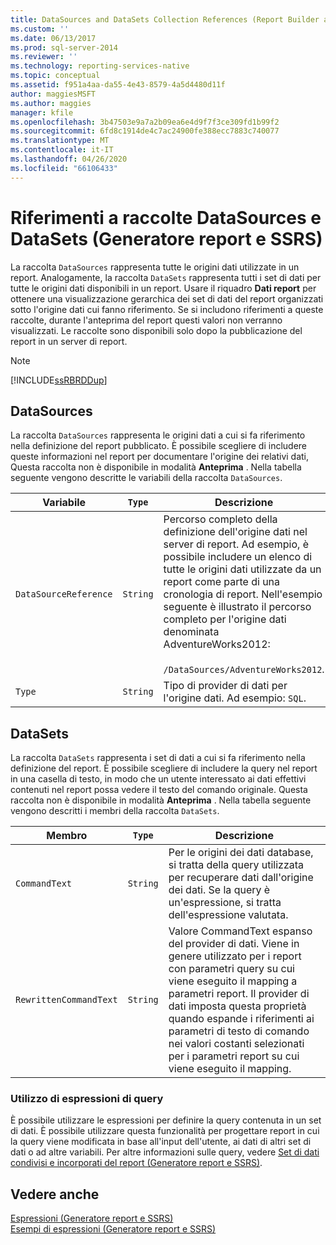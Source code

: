 ```yaml
---
title: DataSources and DataSets Collection References (Report Builder and SSRS) (Riferimenti a raccolte DataSources e DataSets (Generatore report e SSRS)) | Microsoft Docs
ms.custom: ''
ms.date: 06/13/2017
ms.prod: sql-server-2014
ms.reviewer: ''
ms.technology: reporting-services-native
ms.topic: conceptual
ms.assetid: f951a4aa-da55-4e43-8579-4a5d4480d11f
author: maggiesMSFT
ms.author: maggies
manager: kfile
ms.openlocfilehash: 3b47503e9a7a2b09ea6e4d9f7f3ce309fd1b99f2
ms.sourcegitcommit: 6fd8c1914de4c7ac24900fe388ecc7883c740077
ms.translationtype: MT
ms.contentlocale: it-IT
ms.lasthandoff: 04/26/2020
ms.locfileid: "66106433"
---
```

# <a name="datasources-and-datasets-collection-references-report-builder-and-ssrs"></a>Riferimenti a raccolte DataSources e DataSets (Generatore report e SSRS)
  La raccolta `DataSources` rappresenta tutte le origini dati utilizzate in un report. Analogamente, la raccolta `DataSets` rappresenta tutti i set di dati per tutte le origini dati disponibili in un report. Usare il riquadro **Dati report** per ottenere una visualizzazione gerarchica dei set di dati del report organizzati sotto l'origine dati cui fanno riferimento. Se si includono riferimenti a queste raccolte, durante l'anteprima del report questi valori non verranno visualizzati. Le raccolte sono disponibili solo dopo la pubblicazione del report in un server di report.  
  
> [!NOTE]  
>  [!INCLUDE[ssRBRDDup](../../includes/ssrbrddup-md.md)]  
  
## <a name="datasources"></a>DataSources  
 La raccolta `DataSources` rappresenta le origini dati a cui si fa riferimento nella definizione del report pubblicato. È possibile scegliere di includere queste informazioni nel report per documentare l'origine dei relativi dati, Questa raccolta non è disponibile in modalità **Anteprima** . Nella tabella seguente vengono descritte le variabili della raccolta `DataSources`.  
  
|**Variabile**|`Type`|**Descrizione**|  
|------------------|--------------|---------------------|  
|`DataSourceReference`|`String`|Percorso completo della definizione dell'origine dati nel server di report. Ad esempio, è possibile includere un elenco di tutte le origini dati utilizzate da un report come parte di una cronologia di report. Nell'esempio seguente è illustrato il percorso completo per l'origine dati denominata AdventureWorks2012:<br /><br /> `/DataSources/AdventureWorks2012`.|  
|`Type`|`String`|Tipo di provider di dati per l'origine dati. Ad esempio: `SQL`.|  
  
## <a name="datasets"></a>DataSets  
 La raccolta `DataSets` rappresenta i set di dati a cui si fa riferimento nella definizione del report. È possibile scegliere di includere la query nel report in una casella di testo, in modo che un utente interessato ai dati effettivi contenuti nel report possa vedere il testo del comando originale. Questa raccolta non è disponibile in modalità **Anteprima** . Nella tabella seguente vengono descritti i membri della raccolta `DataSets`.  
  
|**Membro**|`Type`|**Descrizione**|  
|----------------|--------------|---------------------|  
|`CommandText`|`String`|Per le origini dei dati database, si tratta della query utilizzata per recuperare dati dall'origine dei dati. Se la query è un'espressione, si tratta dell'espressione valutata.|  
|`RewrittenCommandText`|`String`|Valore CommandText espanso del provider di dati. Viene in genere utilizzato per i report con parametri query su cui viene eseguito il mapping a parametri report. Il provider di dati imposta questa proprietà quando espande i riferimenti ai parametri di testo di comando nei valori costanti selezionati per i parametri report su cui viene eseguito il mapping.|  
  
### <a name="using-query-expressions"></a>Utilizzo di espressioni di query  
 È possibile utilizzare le espressioni per definire la query contenuta in un set di dati. È possibile utilizzare questa funzionalità per progettare report in cui la query viene modificata in base all'input dell'utente, ai dati di altri set di dati o ad altre variabili. Per altre informazioni sulle query, vedere [Set di dati condivisi e incorporati del report &#40;Generatore report e SSRS&#41;](../report-data/report-embedded-datasets-and-shared-datasets-report-builder-and-ssrs.md).  
  
## <a name="see-also"></a>Vedere anche  
 [Espressioni &#40;Generatore report e SSRS&#41;](expressions-report-builder-and-ssrs.md)   
 [Esempi di espressioni &#40;Generatore report e SSRS&#41;](expression-examples-report-builder-and-ssrs.md)  
  
  
